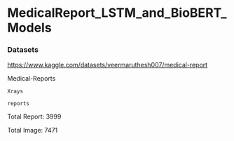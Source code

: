 # MedicalReport_LSTM_and_BioBERT_Models



### Datasets

https://www.kaggle.com/datasets/veermaruthesh007/medical-report

Medical-Reports
  
    Xrays
  
    reports



Total Report: 3999

Total Image: 7471
